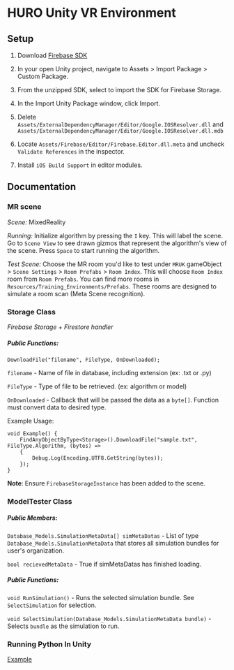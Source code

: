 # HURO Unity VR Environment

## Setup

1. Download [Firebase SDK](https://firebase.google.com/download/unity?hl=en&authuser=0&_gl=1*1hkvyve*_ga*MjczMTY1NDA4LjE3MzcyNTY4NDI.*_ga_CW55HF8NVT*MTczODE4NDEzMS41LjEuMTczODE4Nzk3Ni42LjAuMA..)

2. In your open Unity project, navigate to Assets > Import Package > Custom Package.

3. From the unzipped SDK, select to import the SDK for Firebase Storage.

4. In the Import Unity Package window, click Import.

5. Delete `Assets/ExternalDependencyManager/Editor/Google.IOSResolver.dll` and `Assets/ExternalDependencyManager/Editor/Google.IOSResolver.dll.mdb`

6. Locate `Assets/Firebase/Editor/Firebase.Editor.dll.meta` and uncheck `Validate References` in the inspector.

7. Install `iOS Build Support` in editor modules.


## Documentation

### MR scene

_Scene:_ MixedReality

*Running:* Initialize algorithm by pressing the `I` key. This will label the scene. Go to `Scene View` to see drawn gizmos that represent the algorithm's view of the scene.
Press `Space` to start running the algorithm.

*Test Scene:* Choose the MR room you'd like to test under `MRUK` gameObject > `Scene Settings` > `Room Prefabs` > `Room Index`.
This will choose `Room Index` room from `Room Prefabs`. You can find more rooms in `Resources/Training_Environments/Prefabs`. These rooms are designed to simulate a room scan (Meta Scene recognition).


### Storage Class

_Firebase Storage + Firestore handler_
##### Public Functions:
`DownloadFile("filename", FileType, OnDownloaded);`

`filename` - Name of file in database, including extension (ex: .txt or .py)

`FileType` - Type of file to be retrieved. (ex: algorithm or model)

`OnDownloaded` - Callback that will be passed the data as a `byte[]`. Function must convert data to desired type.

Example Usage:
```
void Example() {
    FindAnyObjectByType<Storage>().DownloadFile("sample.txt", FileType.Algorithm, (bytes) =>
    {
        Debug.Log(Encoding.UTF8.GetString(bytes));
    });
}

```

**Note**: Ensure `FirebaseStorageInstance` has been added to the scene.


### ModelTester Class
##### Public Members:
`Database_Models.SimulationMetaData[] simMetaDatas` - List of type `Database_Models.SimulationMetaData` that stores all simulation bundles for user's organization.

`bool recievedMetaData` - True if simMetaDatas has finished loading.

##### Public Functions:
`void RunSimulation()` - Runs the selected simulation bundle. See `SelectSimulation` for selection.

`void SelectSimulation(Database_Models.SimulationMetaData bundle)` - Selects `bundle` as the simulation to run.

### Running Python In Unity
[Example](https://mikalikes.men/use-python-with-unity-3d-the-definitive-guide/)
